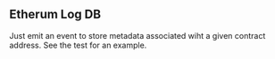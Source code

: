 ## Etherum Log DB

Just emit an event to store metadata associated wiht a given contract address. See the test for an example.